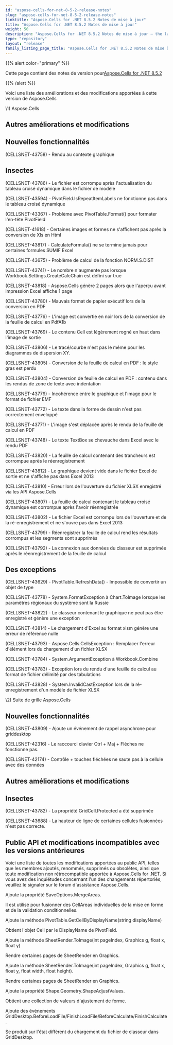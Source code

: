 ```yaml
---
id: "aspose-cells-for-net-8-5-2-release-notes"
slug: "aspose-cells-for-net-8-5-2-release-notes"
linktitle: "Aspose.Cells for .NET 8.5.2 Notes de mise à jour"
title: "Aspose.Cells for .NET 8.5.2 Notes de mise à jour"
weight: 50
description: "Aspose.Cells for .NET 8.5.2 Notes de mise à jour – the latest updates and fixes."
type: "repository"
layout: "release"
family_listing_page_title: "Aspose.Cells for .NET 8.5.2 Notes de mise à jour"
---
```

{{% alert color="primary" %}} 

 Cette page contient des notes de version pour[Aspose.Cells for .NET 8.5.2](https://releases.aspose.com/cells/net/new-releases/aspose.cells-for-.net-8.5.2/)

{{% /alert %}} 

 Voici une liste des améliorations et des modifications apportées à cette version de Aspose.Cells



\1) Aspose.Cells 


## **Autres améliorations et modifications**

## **Nouvelles fonctionnalités**


 (CELLSNET-43758) - Rendu au contexte graphique


## **Insectes**


 (CELLSNET-43786) - Le fichier est corrompu après l'actualisation du tableau croisé dynamique dans le fichier de modèle

(CELLSNET-43594) - PivotField.IsRepeatItemLabels ne fonctionne pas dans le tableau croisé dynamique

 (CELLSNET-43367) - Problème avec PivotTable.Format() pour formater l'en-tête PivotField

 (CELLSNET-41618) - Certaines images et formes ne s'affichent pas après la conversion de Xls en Html

 (CELLSNET-43817) - CalculateFormula() ne se termine jamais pour certaines formules SUMIF Excel

 (CELLSNET-43675) - Problème de calcul de la fonction NORM.S.DIST

 (CELLSNET-43741) - Le nombre n'augmente pas lorsque Workbook.Settings.CreateCalcChain est défini sur true

 (CELLSNET-43818) - Aspose.Cells génère 2 pages alors que l'aperçu avant impression Excel affiche 1 page

 (CELLSNET-43780) - Mauvais format de papier exécutif lors de la conversion en PDF

 (CELLSNET-43776) - L'image est convertie en noir lors de la conversion de la feuille de calcul en PdfA1b

 (CELLSNET-43769) - Le contenu Cell est légèrement rogné en haut dans l'image de sortie

 (CELLSNET-43806) - Le tracé/courbe n'est pas le même pour les diagrammes de dispersion XY.

(CELLSNET-43805) - Conversion de la feuille de calcul en PDF : le style gras est perdu

 (CELLSNET-43804) - Conversion de feuille de calcul en PDF : contenu dans les rendus de zone de texte avec indentation

 (CELLSNET-43779) - Incohérence entre le graphique et l'image pour le format de fichier EMF

 (CELLSNET-43772) - Le texte dans la forme de dessin n'est pas correctement enveloppé

 (CELLSNET-43771) - L'image s'est déplacée après le rendu de la feuille de calcul en PDF

 (CELLSNET-43748) - Le texte TextBox se chevauche dans Excel avec le rendu PDF

 (CELLSNET-43820) - La feuille de calcul contenant des trancheurs est corrompue après le réenregistrement

 (CELLSNET-43812) - Le graphique devient vide dans le fichier Excel de sortie et ne s'affiche pas dans Excel 2013

 (CELLSNET-43810) - Erreur lors de l'ouverture du fichier XLSX enregistré via les API Aspose.Cells

 (CELLSNET-43807) - La feuille de calcul contenant le tableau croisé dynamique est corrompue après l'avoir réenregistrée

 (CELLSNET-43802) - Le fichier Excel est corrompu lors de l'ouverture et de la ré-enregistrement et ne s'ouvre pas dans Excel 2013

(CELLSNET-43799) - Réenregistrer la feuille de calcul rend les résultats corrompus et les segments sont supprimés

 (CELLSNET-43792) - La connexion aux données du classeur est supprimée après le réenregistrement de la feuille de calcul


## **Des exceptions**


 (CELLSNET-43629) - PivotTable.RefreshData() - Impossible de convertir un objet de type

 (CELLSNET-43778) - System.FormatException à Chart.ToImage lorsque les paramètres régionaux du système sont la Russie

 (CELLSNET-43822) - Le classeur contenant le graphique ne peut pas être enregistré et génère une exception

 (CELLSNET-43814) - Le chargement d'Excel au format xlsm génère une erreur de référence nulle

 (CELLSNET-43793) - Aspose.Cells.CellsException : Remplacer l'erreur d'élément lors du chargement d'un fichier XLSX

 (CELLSNET-43784) - System.ArgumentException à Workbook.Combine

 (CELLSNET-43783) - Exception lors du rendu d'une feuille de calcul au format de fichier délimité par des tabulations

 (CELLSNET-43828) - System.InvalidCastException lors de la ré-enregistrement d'un modèle de fichier XLSX



 \2) Suite de grille Aspose.Cells


## **Nouvelles fonctionnalités**


 (CELLSNET-43809) - Ajoute un événement de rappel asynchrone pour griddesktop

(CELLSNET-42316) - Le raccourci clavier Ctrl + Maj + Flèches ne fonctionne pas.

 (CELLSNET-42174) - Contrôle + touches fléchées ne saute pas à la cellule avec des données


## **Autres améliorations et modifications**

## **Insectes**


 (CELLSNET-43782) - La propriété GridCell.Protected a été supprimée

 (CELLSNET-43688) - La hauteur de ligne de certaines cellules fusionnées n'est pas correcte.


## **Public API et modifications incompatibles avec les versions antérieures**


 Voici une liste de toutes les modifications apportées au public API, telles que les membres ajoutés, renommés, supprimés ou obsolètes, ainsi que toute modification non rétrocompatible apportée à Aspose.Cells for .NET. Si vous avez des inquiétudes concernant l'un des changements répertoriés, veuillez le signaler sur le forum d'assistance Aspose.Cells.



 Ajoute la propriété SaveOptions.MergeAreas.

Il est utilisé pour fusionner des CellAreas individuelles de la mise en forme et de la validation conditionnelles.



 Ajoute la méthode PivotTable.GetCellByDisplayName(string displayName)

 Obtient l'objet Cell par le DisplayName de PivotField.



 Ajoute la méthode SheetRender.ToImage(int pageIndex, Graphics g, float x, float y)

 Rendre certaines pages de SheetRender en Graphics.



 Ajoute la méthode SheetRender.ToImage(int pageIndex, Graphics g, float x, float y, float width, float height).

 Rendre certaines pages de SheetRender en Graphics.



 Ajoute la propriété Shape.Geometry.ShapeAdjustValues.

 Obtient une collection de valeurs d'ajustement de forme.



 Ajoute des événements GridDesktop.BeforeLoadFile/FinishLoadFile/BeforeCalculate/FinishCalculate.

 Se produit sur l'état différent du chargement du fichier de classeur dans GridDesktop.


